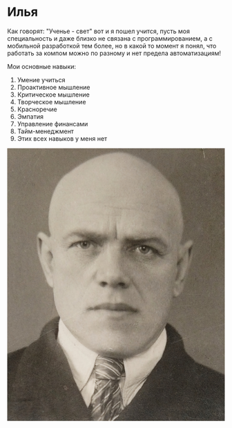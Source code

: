 # Илья

Как говорят: "Ученье - свет" вот и я пошел учится, пусть моя специальность и даже близко не связана с программированием, а с мобильной разработкой тем более, но в какой то момент я понял, что работать за компом можно по разному и нет предела автоматизациям!

Мои основные навыки:
1. Умение учиться
1. Проактивное мышление
1. Критическое мышление
1. Творческое мышление
1. Красноречие
1. Эмпатия
1. Управление финансами
1. Тайм-менеджмент
1. Этих всех навыков у меня нет


![Фото](img/foto.jpg)
